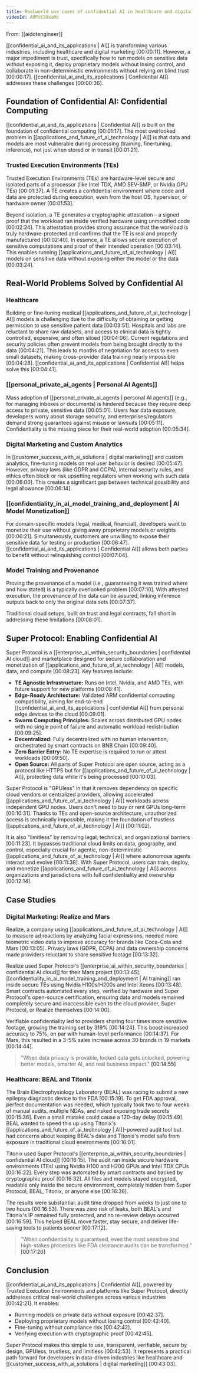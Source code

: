 ```yaml
---
title: Realworld use cases of confidential AI in healthcare and digital marketing
videoId: A0PxE39xaMc
---
```


From: [[aidotengineer]] <br/> 

[[confidential_ai_and_its_applications | AI]] is transforming various industries, including healthcare and digital marketing <a class="yt-timestamp" data-t="00:00:11">[00:00:11]</a>. However, a major impediment is trust, specifically how to run models on sensitive data without exposing it, deploy proprietary models without losing control, and collaborate in non-deterministic environments without relying on blind trust <a class="yt-timestamp" data-t="00:00:17">[00:00:17]</a>. [[confidential_ai_and_its_applications | Confidential AI]] addresses these challenges <a class="yt-timestamp" data-t="00:00:36">[00:00:36]</a>.

## Foundation of Confidential AI: Confidential Computing
[[confidential_ai_and_its_applications | Confidential AI]] is built on the foundation of confidential computing <a class="yt-timestamp" data-t="00:01:17">[00:01:17]</a>. The most overlooked problem in [[applications_and_future_of_ai_technology | AI]] is that data and models are most vulnerable during processing (training, fine-tuning, inference), not just when stored or in transit <a class="yt-timestamp" data-t="00:01:21">[00:01:21]</a>.

### Trusted Execution Environments (TEs)
Trusted Execution Environments (TEs) are hardware-level secure and isolated parts of a processor (like Intel TDX, AMD SEV-SMP, or Nvidia GPU TEs) <a class="yt-timestamp" data-t="00:01:37">[00:01:37]</a>. A TE creates a confidential environment where code and data are protected during execution, even from the host OS, hypervisor, or hardware owner <a class="yt-timestamp" data-t="00:01:53">[00:01:53]</a>.

Beyond isolation, a TE generates a cryptographic attestation – a signed proof that the workload ran inside verified hardware using unmodified code <a class="yt-timestamp" data-t="00:02:24">[00:02:24]</a>. This attestation provides strong assurance that the workload is truly hardware-protected and confirms that the TE is real and properly manufactured <a class="yt-timestamp" data-t="00:02:40">[00:02:40]</a>. In essence, a TE allows secure execution of sensitive computations and proof of their intended operation <a class="yt-timestamp" data-t="00:03:14">[00:03:14]</a>. This enables running [[applications_and_future_of_ai_technology | AI]] models on sensitive data without exposing either the model or the data <a class="yt-timestamp" data-t="00:03:24">[00:03:24]</a>.

## Real-World Problems Solved by Confidential AI

### Healthcare
Building or fine-tuning medical [[applications_and_future_of_ai_technology | AI]] models is challenging due to the difficulty of obtaining or getting permission to use sensitive patient data <a class="yt-timestamp" data-t="00:03:51">[00:03:51]</a>. Hospitals and labs are reluctant to share raw datasets, and access to clinical data is tightly controlled, expensive, and often siloed <a class="yt-timestamp" data-t="00:04:06">[00:04:06]</a>. Current regulations and security policies often prevent models from being brought directly to the data <a class="yt-timestamp" data-t="00:04:21">[00:04:21]</a>. This leads to months of negotiation for access to even small datasets, making cross-provider data training nearly impossible <a class="yt-timestamp" data-t="00:04:28">[00:04:28]</a>. [[confidential_ai_and_its_applications | Confidential AI]] helps solve this <a class="yt-timestamp" data-t="00:04:41">[00:04:41]</a>.

### [[personal_private_ai_agents | Personal AI Agents]]
Mass adoption of [[personal_private_ai_agents | personal AI agents]] (e.g., for managing inboxes or documents) is hindered because they require deep access to private, sensitive data <a class="yt-timestamp" data-t="00:04:50">[00:05:01]</a>. Users fear data exposure, developers worry about storage security, and enterprises/regulators demand strong guarantees against misuse or lawsuits <a class="yt-timestamp" data-t="00:05:11">[00:05:11]</a>. Confidentiality is the missing piece for their real-world adoption <a class="yt-timestamp" data-t="00:05:34">[00:05:34]</a>.

### Digital Marketing and Custom Analytics
In [[customer_success_with_ai_solutions | digital marketing]] and custom analytics, fine-tuning models on real user behavior is desired <a class="yt-timestamp" data-t="00:05:47">[00:05:47]</a>. However, privacy laws (like GDPR and CCPA), internal security rules, and ethics often block or risk upsetting regulators when working with such data <a class="yt-timestamp" data-t="00:06:00">[00:06:00]</a>. This creates a significant gap between technical possibility and legal allowance <a class="yt-timestamp" data-t="00:06:14">[00:06:14]</a>.

### [[confidentiality_in_ai_model_training_and_deployment | AI Model Monetization]]
For domain-specific models (legal, medical, financial), developers want to monetize their use without giving away proprietary models or weights <a class="yt-timestamp" data-t="00:06:21">[00:06:21]</a>. Simultaneously, customers are unwilling to expose their sensitive data for testing or production <a class="yt-timestamp" data-t="00:06:47">[00:06:47]</a>. [[confidential_ai_and_its_applications | Confidential AI]] allows both parties to benefit without relinquishing control <a class="yt-timestamp" data-t="00:07:04">[00:07:04]</a>.

### Model Training and Provenance
Proving the provenance of a model (i.e., guaranteeing it was trained where and how stated) is a typically overlooked problem <a class="yt-timestamp" data-t="00:07:10">[00:07:10]</a>. With attested execution, the provenance of the data can be assured, linking inference outputs back to only the original data sets <a class="yt-timestamp" data-t="00:07:37">[00:07:37]</a>.

Traditional cloud setups, built on trust and legal contracts, fall short in addressing these limitations <a class="yt-timestamp" data-t="00:07:58">[00:08:01]</a>.

## Super Protocol: Enabling Confidential AI
Super Protocol is a [[enterprise_ai_within_security_boundaries | confidential AI cloud]] and marketplace designed for secure collaboration and monetization of [[applications_and_future_of_ai_technology | AI]] models, data, and compute <a class="yt-timestamp" data-t="00:08:23">[00:08:23]</a>. Key features include:
*   **TE Agnostic Infrastructure:** Runs on Intel, Nvidia, and AMD TEs, with future support for new platforms <a class="yt-timestamp" data-t="00:08:41">[00:08:41]</a>.
*   **Edge-Ready Architecture:** Validated ARM confidential computing compatibility, aiming for end-to-end [[confidential_ai_and_its_applications | confidential AI]] from personal edge devices to the cloud <a class="yt-timestamp" data-t="00:09:01">[00:09:01]</a>.
*   **Swarm Computing Principles:** Scales across distributed GPU nodes with no single point of failure and automatic workload redistribution <a class="yt-timestamp" data-t="00:09:25">[00:09:25]</a>.
*   **Decentralized:** Fully decentralized with no human intervention, orchestrated by smart contracts on BNB Chain <a class="yt-timestamp" data-t="00:09:40">[00:09:40]</a>.
*   **Zero Barrier Entry:** No TE expertise is required to run or attest workloads <a class="yt-timestamp" data-t="00:09:50">[00:09:50]</a>.
*   **Open Source:** All parts of Super Protocol are open source, acting as a protocol like HTTPS but for [[applications_and_future_of_ai_technology | AI]], protecting data while it's being processed <a class="yt-timestamp" data-t="00:10:03">[00:10:03]</a>.

Super Protocol is "GPUless" in that it removes dependency on specific cloud vendors or centralized providers, allowing accelerated [[applications_and_future_of_ai_technology | AI]] workloads across independent GPU nodes. Users don't need to buy or rent GPUs long-term <a class="yt-timestamp" data-t="00:10:31">[00:10:31]</a>. Thanks to TEs and open-source architecture, unauthorized access is technically impossible, making it the foundation of trustless [[applications_and_future_of_ai_technology | AI]] <a class="yt-timestamp" data-t="00:11:02">[00:11:02]</a>.

It is also "limitless" by removing legal, technical, and organizational barriers <a class="yt-timestamp" data-t="00:11:23">[00:11:23]</a>. It bypasses traditional cloud limits on data, geography, and control, especially crucial for agentic, non-deterministic [[applications_and_future_of_ai_technology | AI]] where autonomous agents interact and evolve <a class="yt-timestamp" data-t="00:11:38">[00:11:38]</a>. With Super Protocol, users can train, deploy, and monetize [[applications_and_future_of_ai_technology | AI]] across organizations and jurisdictions with full confidentiality and ownership <a class="yt-timestamp" data-t="00:12:14">[00:12:14]</a>.

## Case Studies

### Digital Marketing: Realize and Mars
Realize, a company using [[applications_and_future_of_ai_technology | AI]] to measure ad reactions by analyzing facial expressions, needed more biometric video data to improve accuracy for brands like Coca-Cola and Mars <a class="yt-timestamp" data-t="00:13:05">[00:13:05]</a>. Privacy laws (GDPR, CCPA) and data ownership concerns made providers reluctant to share sensitive footage <a class="yt-timestamp" data-t="00:13:32">[00:13:32]</a>.

Realize used Super Protocol's [[enterprise_ai_within_security_boundaries | confidential AI cloud]] for their Mars project <a class="yt-timestamp" data-t="00:13:45">[00:13:45]</a>. [[confidentiality_in_ai_model_training_and_deployment | AI training]] ran inside secure TEs using Nvidia H100s/H200s and Intel Xeons <a class="yt-timestamp" data-t="00:13:48">[00:13:48]</a>. Smart contracts automated every step, verified by hardware and Super Protocol's open-source certification, ensuring data and models remained completely secure and inaccessible even to the cloud provider, Super Protocol, or Realize themselves <a class="yt-timestamp" data-t="00:14:00">[00:14:00]</a>.

Verifiable confidentiality led to providers sharing four times more sensitive footage, growing the training set by 319% <a class="yt-timestamp" data-t="00:14:24">[00:14:24]</a>. This boost increased accuracy to 75%, on par with human-level performance <a class="yt-timestamp" data-t="00:14:37">[00:14:37]</a>. For Mars, this resulted in a 3-5% sales increase across 30 brands in 19 markets <a class="yt-timestamp" data-t="00:14:44">[00:14:44]</a>.

> "When data privacy is provable, locked data gets unlocked, powering better models, smarter AI, and real business impact." <a class="yt-timestamp" data-t="00:14:55">[00:14:55]</a>

### Healthcare: BEAL and Titonix
The Brain Electrophysiology Laboratory (BEAL) was racing to submit a new epilepsy diagnostic device to the FDA <a class="yt-timestamp" data-t="00:15:19">[00:15:19]</a>. To get FDA approval, perfect documentation was needed, which typically took two to four weeks of manual audits, multiple NDAs, and risked exposing trade secrets <a class="yt-timestamp" data-t="00:15:36">[00:15:36]</a>. Even a small mistake could cause a 120-day delay <a class="yt-timestamp" data-t="00:15:49">[00:15:49]</a>. BEAL wanted to speed this up using Titonix's [[applications_and_future_of_ai_technology | AI]]-powered audit tool but had concerns about keeping BEAL's data and Titonix's model safe from exposure in traditional cloud environments <a class="yt-timestamp" data-t="00:16:01">[00:16:01]</a>.

Titonix used Super Protocol's [[enterprise_ai_within_security_boundaries | confidential AI cloud]] <a class="yt-timestamp" data-t="00:16:15">[00:16:15]</a>. The audit ran inside secure hardware environments (TEs) using Nvidia H100 and H200 GPUs and Intel TDX CPUs <a class="yt-timestamp" data-t="00:16:22">[00:16:22]</a>. Every step was automated by smart contracts and backed by cryptographic proof <a class="yt-timestamp" data-t="00:16:32">[00:16:32]</a>. All files and models stayed encrypted, readable only inside the secure environment, completely hidden from Super Protocol, BEAL, Titonix, or anyone else <a class="yt-timestamp" data-t="00:16:36">[00:16:36]</a>.

The results were substantial: audit time dropped from weeks to just one to two hours <a class="yt-timestamp" data-t="00:16:53">[00:16:53]</a>. There was zero risk of leaks, both BEAL's and Titonix's IP remained fully protected, and no re-review delays occurred <a class="yt-timestamp" data-t="00:16:59">[00:16:59]</a>. This helped BEAL move faster, stay secure, and deliver life-saving tools to patients sooner <a class="yt-timestamp" data-t="00:17:12">[00:17:12]</a>.

> "When confidentiality is guaranteed, even the most sensitive and high-stakes processes like FDA clearance audits can be transformed." <a class="yt-timestamp" data-t="00:17:20">[00:17:20]</a>

## Conclusion
[[confidential_ai_and_its_applications | Confidential AI]], powered by Trusted Execution Environments and platforms like Super Protocol, directly addresses critical real-world challenges across various industries <a class="yt-timestamp" data-t="00:42:21">[00:42:21]</a>. It enables:
*   Running models on private data without exposure <a class="yt-timestamp" data-t="00:42:37">[00:42:37]</a>.
*   Deploying proprietary models without losing control <a class="yt-timestamp" data-t="00:42:40">[00:42:40]</a>.
*   Fine-tuning without compliance risk <a class="yt-timestamp" data-t="00:42:42">[00:42:42]</a>.
*   Verifying execution with cryptographic proof <a class="yt-timestamp" data-t="00:42:45">[00:42:45]</a>.

Super Protocol makes this simple to use, transparent, verifiable, secure by design, GPUless, trustless, and limitless <a class="yt-timestamp" data-t="00:42:53">[00:42:53]</a>. It represents a practical path forward for developers in data-driven industries like healthcare and [[customer_success_with_ai_solutions | digital marketing]] <a class="yt-timestamp" data-t="00:43:03">[00:43:03]</a>.